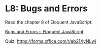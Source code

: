 # L8: Bugs and Errors

Read the chapter 8 of Eloquent JavaScript:

[Bugs and Errors :: Eloquent JavaScript](https://eloquentjavascript.net/08_error.html)

Quiz: https://forms.office.com/r/eb21XyNLwj
